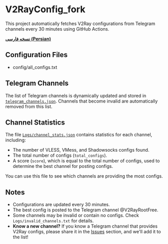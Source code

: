 # V2RayConfig_fork

This project automatically fetches V2Ray configurations from Telegram channels every 30 minutes using GitHub Actions.

**[نسخه فارسی (Persian)](README.fa.md)**

## Configuration Files
- config/all_configs.txt

## Telegram Channels

The list of Telegram channels is dynamically updated and stored in [`telegram_channels.json`](telegram_channels.json). Channels that become invalid are automatically removed from this list.

## Channel Statistics

The file [`Logs/channel_stats.json`](Logs/channel_stats.json) contains statistics for each channel, including:
- The number of VLESS, VMess, and Shadowsocks configs found.
- The total number of configs (`total_configs`).
- A score (`score`), which is equal to the total number of configs, used to determine the best channel for posting configs.

You can use this file to see which channels are providing the most configs.

## Notes

- Configurations are updated every 30 minutes.
- The best config is posted to the Telegram channel @V2RayRootFree.
- Some channels may be invalid or contain no configs. Check `Logs/invalid_channels.txt` for details.
- **Know a new channel?** If you know a Telegram channel that provides V2Ray configs, please share it in the [Issues](https://github.com/USERNAME/REPOSITORY/issues) section, and we'll add it to the list!
